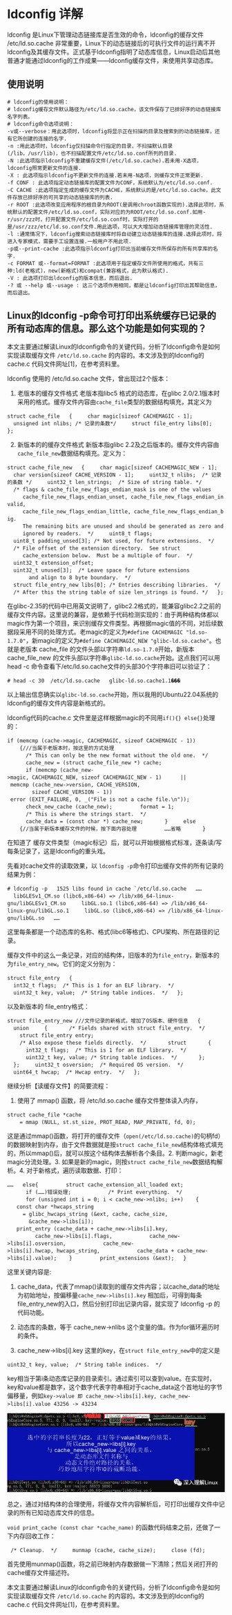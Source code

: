 # ldconfig 详解

ldconfig 是Linux下管理动态链接库是否生效的命令，ldconfig的缓存文件 /etc/ld.so.cache 非常重要，Linux下的动态链接后的可执行文件的运行离不开ldconfig及其缓存文件。正式基于ldconfig指明了动态库信息，Linux启动后其他普通才能通过ldconfig的工作成果——ldconfig缓存文件，来使用共享动态库。

## 使用说明

```shell
# ldconfig的使用说明：
# ldconfig缓存文件默认路径为/etc/ld.so.cache，该文件保存了已排好序的动态链接库名字列表。
# ldconfig命令选项说明：
-v或--verbose：用此选项时，ldconfig将显示正在扫描的目录及搜索到的动态链接库，还有它所创建的连接的名字.
-n :用此选项时，ldconfig仅扫描命令行指定的目录，不扫描默认目录(/lib，/usr/lib)，也不扫描配置文件/etc/ld.so.conf所列的目录.
-N :此选项指示ldconfig不重建缓存文件(/etc/ld.so.cache).若未用-X选项，ldconfig照常更新文件的连接.
-X : 此选项指示ldconfig不更新文件的连接.若未用-N选项，则缓存文件正常更新.
-f CONF : 此选项指定动态链接库的配置文件为CONF，系统默认为/etc/ld.so.conf.
-C CACHE :此选项指定生成的缓存文件为CACHE，系统默认的是/etc/ld.so.cache，此文件存放已排好序的可共享的动态链接库的列表.
-r ROOT :此选项改变应用程序的根目录为ROOT(是调用chroot函数实现的).选择此项时，系统默认的配置文件/etc/ld.so.conf，实际对应的为ROOT/etc/ld.so.conf.如用-r/usr/zzz时，打开配置文件/etc/ld.so.conf时，实际打开的是/usr/zzz/etc/ld.so.conf文件.用此选项，可以大大增加动态链接库管理的灵活性.
-l :通常情况下，ldconfig搜索动态链接库时将自动建立动态链接库的连接.选择此项时，将进入专家模式，需要手工设置连接.一般用户不用此项.
-p或--print-cache :此选项指示ldconfig打印出当前缓存文件所保存的所有共享库的名字.
-c FORMAT 或--format=FORMAT :此选项用于指定缓存文件所使用的格式，共有三种:ld(老格式)，new(新格式)和compat(兼容格式，此为默认格式).
-V : 此选项打印出ldconfig的版本信息，而后退出.
-? 或 --help 或--usage : 这三个选项作用相同，都是让ldconfig打印出其帮助信息，而后退出。
```

## Linux的ldconfig -p命令可打印出系统缓存已记录的所有动态库的信息。那么这个功能是如何实现的？

本文主要通过解读Linux的ldconfig命令的关键代码，分析了ldconfig命令是如何实现读取缓存文件 `/etc/ld.so.cache` 的内容的。本文涉及到的ldconfig的cache.c 代码文件网址[1]，在参考资料里。

  
ldconfig 使用的 /etc/ld.so.cache 文件，曾出现过2个版本：

1. 老版本的缓存文件格式 老版本指libc5 格式的动态库，在glibc 2.0/2.1版本时采用的格式。缓存文件内容由`cache_file`类型的数据结构填充，其定义为
    

`struct cache_file   {     char magic[sizeof CACHEMAGIC - 1];     unsigned int nlibs; /* 记录的条数*/     struct file_entry libs[0];   };   `

2. 新版本的的缓存文件格式 新版本指glibc 2.2及之后版本的。缓存文件内容由`cache_file_new`数据结构填充。定义为：
    

`struct cache_file_new   {     char magic[sizeof CACHEMAGIC_NEW - 1];     char version[sizeof CACHE_VERSION - 1];     uint32_t nlibs;  /* 记录的条数 */     uint32_t len_strings;  /* Size of string table. */        /* flags & cache_file_new_flags_endian_mask is one of the values        cache_file_new_flags_endian_unset, cache_file_new_flags_endian_invalid,        cache_file_new_flags_endian_little, cache_file_new_flags_endian_big.           The remaining bits are unused and should be generated as zero and        ignored by readers.  */     uint8_t flags;        uint8_t padding_unsed[3]; /* Not used, for future extensions.  */        /* File offset of the extension directory.  See struct        cache_extension below.  Must be a multiple of four.  */     uint32_t extension_offset;        uint32_t unused[3];  /* Leave space for future extensions          and align to 8 byte boundary.  */     struct file_entry_new libs[0]; /* Entries describing libraries.  */     /* After this the string table of size len_strings is found. */   };   `

在glibc-2.35的代码中已用英文说明了，glibc2.2格式的，能兼容glibc2.2之前的缓存文件内容。这里说的兼容，是依赖于代码检测实现的：由于两种结构体都以magic作为第一个项目，来识别缓存文件类型。再根据magic值的不同，对后续数据段采用不同的处理方式。老magic的定义为`#define CACHEMAGIC "ld.so-1.7.0"`，新magic的定义为`#define CACHEMAGIC_NEW "glibc-ld.so.cache"`。也就是老版本 cache_file 的文件头部以字符串`ld.so-1.7.0`开始，新版本cache_file_new 的文件头部以字符串`glibc-ld.so.cache`开始。这点我们可以用head -c 命令查看下/etc/ld.so.cache文件的头部30个字符串旧可以验证了：

`# head -c 30  /etc/ld.so.cache   glibc-ld.so.cache1.1���   `

以上输出信息确实以`glibc-ld.so.cache`开始，所以我用的Ubuntu22.04系统的ldconfig的缓存文件内容是新格式的。

ldconfig代码的cache.c 文件里是这样根据magic的不同用`if(){} else{}`处理的：

`if (memcmp (cache->magic, CACHEMAGIC, sizeof CACHEMAGIC - 1))       {///当属于老版本时，按这里的方式处理         /* This can only be the new format without the old one.  */         cache_new = (struct cache_file_new *) cache;            if (memcmp (cache_new->magic, CACHEMAGIC_NEW, sizeof CACHEMAGIC_NEW - 1)      || memcmp (cache_new->version, CACHE_VERSION,           sizeof CACHE_VERSION - 1))    error (EXIT_FAILURE, 0, _("File is not a cache file.\n"));         check_new_cache (cache_new);         format = 1;         /* This is where the strings start.  */         cache_data = (const char *) cache_new;       }     else       {//当属于新版本缓存文件的时候，按下面内容处理         ……省略       }   `

在知道了 缓存文件类型（magic标记）后，就可以开始根据格式标准，逐条读/写每条记录了，这是ldconfig的重头戏。

先看对cache文件的读取效果，以 `ldconfig -p`命令打印出缓存文件的所有记录的结果为例：

``# ldconfig -p   1525 libs found in cache `/etc/ld.so.cache   ……     libGLESv1_CM.so (libc6,x86-64) => /lib/x86_64-linux-gnu/libGLESv1_CM.so     libGL.so.1 (libc6,x86-64) => /lib/x86_64-linux-gnu/libGL.so.1     libGL.so (libc6,x86-64) => /lib/x86_64-linux-gnu/libGL.so   ……   ``

这里每条都是一个动态库的名称、格式(libc6等格式)、CPU架构、所在路径的记录。

缓存文件中的这么一条记录，对应的结构体，旧版本的为`file_entry`，新版本的为`file_entry_new`。它们的定义分别为：

`struct file_entry   {     int32_t flags;  /* This is 1 for an ELF library.  */     uint32_t key, value;  /* String table indices.  */   };   `

以及新版本的 file_entry格式：

`struct file_entry_new ///文件记录的新格式，增加了OS版本、硬件信息   {     union     {       /* Fields shared with struct file_entry.  */       struct file_entry entry;       /* Also expose these fields directly.  */       struct       {         int32_t flags;  /* This is 1 for an ELF library.  */         uint32_t key, value; /* String table indices.  */       };     };     uint32_t osversion;  /* Required OS version.  */     uint64_t hwcap;  /* Hwcap entry.  */   };   `

继续分析【读缓存文件】的简要流程：

1. 使用了 mmap() 函数，将 /etc/ld.so.cache 缓存文件整体读入内存，
    

`struct cache_file *cache       = mmap (NULL, st.st_size, PROT_READ, MAP_PRIVATE, fd, 0);   `

这是通过mmap()函数，将打开的缓存文件（`open(/etc/ld.so.cache)`的句柄fd）的数据映射到内存，由于文件数据就是按`struct cache_file_new`结构体格式填充的，所以mmap()后，就可以按这个结构体去解析各个条目。2. 判断magic，新老magic分流处理。3. 如果是新的magic，则按`struct cache_file_new`数据结构解析。4. 对于新格式，遍历读取数据、打印：

`……   else{         struct cache_extension_all_loaded ext;         if (……)错误处理;            /* Print everything.  */         for (unsigned int i = 0; i < cache_new->nlibs; i++)    {      const char *hwcaps_string        = glibc_hwcaps_string (&ext, cache, cache_size,          &cache_new->libs[i]);             print_entry (cache_data + cache_new->libs[i].key,            cache_new->libs[i].flags,            cache_new->libs[i].osversion,            cache_new->libs[i].hwcap, hwcaps_string,            cache_data + cache_new->libs[i].value);    }         print_extensions (&ext);   }   `

这里关键内容是:

1. cache_data，代表了mmap()读取到的缓存文件内容；以cache_data的地址为初始地址，按偏移量`cache_new->libs[i].key` 相加后，可得到每条file_entry_new的入口，然后分别打印出记录内容，就实现了 ldconfig -p 的代码功能。
    
2. 动态库的条数，等于 cache_new->nlibs 这个变量的值。作为for循环遍历时的条件。
    
3. cache_new->libs[i].key 这里的key，在`struct file_entry_new`中的定义是
    

`uint32_t key, value;  /* String table indices.  */   `

key相当于第i条动态库记录的目录索引。通过索引可以查到value。在实现时，key和value都是数字，这个数字代表字符串相对于cache_data这个首地址的字节偏移量，例如`key->value 即 cache_new->libs[i].key, cache_new->libs[i].value 43256 -> 43234`

![](../README.assets/Pasted%20image%2020231225214908.png)

总之，通过对结构体的合理使用，将缓存文件内容解析后，可打印出缓存文件中记录的所有已知动态库文件的信息。

`void print_cache (const char *cache_name)` 的函数代码结束之前，还做了一下内存回收工作：

  `/* Cleanup.  */     munmap (cache, cache_size);     close (fd);`

首先使用munmap()函数，将之前已映射内存数据做一下清除；然后关闭打开的cache缓存文件描述符。

本文主要通过解读Linux的ldconfig命令的关键代码，分析了ldconfig命令是如何实现读取缓存文件 `/etc/ld.so.cache` 的内容的。本文涉及到的ldconfig的cache.c 代码文件网址[1]，在参考资料里。

